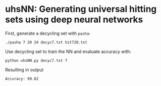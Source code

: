 # uhsNN: Generating universal hitting sets using deep neural networks

First, generate a decycling set with `pasha`:

`./pasha 7 20 24 decyc7.txt hit720.txt`

Use decycling set to train the NN and evaluate accuracy with:

`python uhsNN.py decyc7.txt 7`

Resulting in output

`Accuracy: 99.82`




